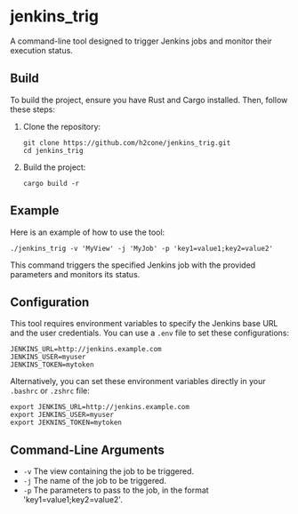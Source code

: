 # jenkins_trig

A command-line tool designed to trigger Jenkins jobs and monitor their execution status.

## Build

To build the project, ensure you have Rust and Cargo installed. Then, follow these steps:

1. Clone the repository:

    ```shell
    git clone https://github.com/h2cone/jenkins_trig.git
    cd jenkins_trig
    ```

2. Build the project:

    ```shell
    cargo build -r
    ```

## Example

Here is an example of how to use the tool:

```shell
./jenkins_trig -v 'MyView' -j 'MyJob' -p 'key1=value1;key2=value2'
```

This command triggers the specified Jenkins job with the provided parameters and monitors its status.

## Configuration

This tool requires environment variables to specify the Jenkins base URL and the user credentials. You can use a `.env` file to set these configurations:

```text
JENKINS_URL=http://jenkins.example.com
JENKINS_USER=myuser
JENKINS_TOKEN=mytoken
```

Alternatively, you can set these environment variables directly in your `.bashrc` or `.zshrc` file:

```text
export JENKINS_URL=http://jenkins.example.com
export JENKINS_USER=myuser
export JEKNINS_TOKEN=mytoken
```

## Command-Line Arguments

* `-v` The view containing the job to be triggered.
* `-j` The name of the job to be triggered.
* `-p` The parameters to pass to the job, in the format 'key1=value1;key2=value2'.
